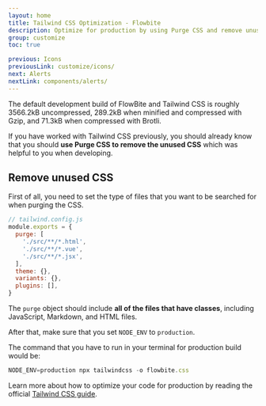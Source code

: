 ```yaml
---
layout: home
title: Tailwind CSS Optimization - Flowbite
description: Optimize for production by using Purge CSS and remove unused CSS using the Tailwind configuration file
group: customize
toc: true

previous: Icons
previousLink: customize/icons/
next: Alerts
nextLink: components/alerts/
---
```


The default development build of FlowBite and Tailwind CSS is roughly 3566.2kB uncompressed, 289.2kB when minified and compressed with Gzip, and 71.3kB when compressed with Brotli.

If you have worked with Tailwind CSS previously, you should already know that you should **use Purge CSS to remove the unused CSS** which was helpful to you when developing.

## Remove unused CSS

First of all, you need to set the type of files that you want to be searched for when purging the CSS.

```javascript
// tailwind.config.js
module.exports = {
  purge: [
    './src/**/*.html',
    './src/**/*.vue',
    './src/**/*.jsx',
  ],
  theme: {},
  variants: {},
  plugins: [],
}
```

The `purge` object should include **all of the files that have classes**, including JavaScript, Markdown, and HTML files.

After that, make sure that you set `NODE_ENV` to `production`.

The command that you have to run in your terminal for production build would be:

```javascript
NODE_ENV=production npx tailwindcss -o flowbite.css
```

Learn more about how to optimize your code for production by reading the official <a href="https://tailwindcss.com/docs/optimizing-for-production" target="_blank">Tailwind CSS guide</a>.